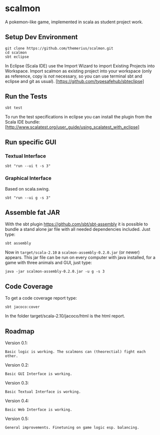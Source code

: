 scalmon
=======

A pokemon-like game, implemented in scala as student project work.

## Setup Dev Environment

    git clone https://github.com/themerius/scalmon.git
    cd scalmon
    sbt eclipse

In Eclipse (Scala IDE) use the Import Wizard to
import Existing Projects into Workspace.
Import scalmon as existing project into your workspace
(only as reference, copy is _not_ necessary, so you can
use terminal sbt and eclipse and git as usual).
[https://github.com/typesafehub/sbteclipse]

## Run the Tests

    sbt test

To run the test specifications in eclipse you can install
the plugin from the Scala IDE bundle:
[http://www.scalatest.org/user_guide/using_scalatest_with_eclipse]

## Run specific GUI

### Textual Interface

    sbt "run --ui t -s 3"

### Graphical Interface

Based on scala.swing.

    sbt "run --ui g -s 3"

## Assemble fat JAR

With the sbt plugin https://github.com/sbt/sbt-assembly it is possible to
bundle a stand alone jar file with all needed dependencies included. Just type:

    sbt assembly

Now in `target/scala-2.10` a `scalmon-assembly-0.2.0.jar` (or newer) appears.
This jar file can be run on every computer with java installed,
for a game with three animals and GUI, just type:

    java -jar scalmon-assembly-0.2.0.jar -u g -s 3

## Code Coverage

To get a code coverage report type:

    sbt jacoco:cover

In the folder target/scala-2.10/jacoco/html is the html report.

## Roadmap

Version 0.1:

    Basic logic is working. The scalmons can (theorectial) fight each other.

Version 0.2:

    Basic GUI Interface is working.

Version 0.3:

    Basic Textual Interface is working.

Version 0.4:

    Basic Web Interface is working.

Version 0.5:

    General improvements. Finetuning on game logic esp. balancing.
